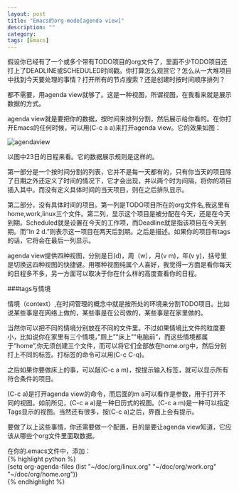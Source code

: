 ```yaml
---
layout: post
title: "Emacs的org-mode[agenda view]"
description: ""
category: 
tags: [Emacs]
---
```


假设你已经有了一个或多个带有TODO项目的org文件了，里面不少TODO项目还打上了DEADLINE或SCHEDULED时间戳。你打算怎么观赏它？怎么从一大堆项目中找到今天要处理的事情？打开所有的节点搜索？还是创建时按时间顺序排列？  

都不需要，用agenda view就够了。这是一种视图，所谓视图，在我看来就是展示数据的方式。  

agenda view就是要把你的数据，按时间来排列分割，然后展示给你看的。在你打开Emacs的任何时候，可以用(C-c a a)来打开agenda view。它的效果如图：

![agendaview](http://interbbs.b0.upaiyun.com/emacs/agendaview.png)

以图中23日的日程来看。它的数据展示规则是这样的。

第一部分是一个按时间分割的列表，它并不是每一天都有的，只有你当天的项目除了日期之外还定义了时间的情况下，它才会出现，并以两个时为间隔，将你的项目插入其中。而没有定义具体时间的当天项目，则在之后排队显示。

第二部分，没有具体时间的项目。第一列是TODO项目所在的org文件名,我这里有home,work,linux三个文件。第二列，显示这个项目是被分配在今天，还是在今天到期。Scheduled就是设置在今天的工作项，而Deadline就是指该项目在今天到期。而”In  2 d.”则表示这一项目在两天后到期。之后是描述。如果你的项目有tags的话，它将会在最后一列显示。

agenda view提供四种视图，分别是日(d)，周（w），月(v m)，年(v y)，括号里是切换这四种视图的快捷键。用哪种视图纯属个人喜好，我觉得一方面是看你每天的日程多不多，另一方面可以取决于你在什么样的高度查看你的日程。

###tags与情境

情境（context）,在时间管理的概念中就是按所处的环境来分割TODO项目。比如说某些事是在网络上做的，某些事是在公司做的，某些事是在家里做的。

当然你可以把不同的情境分别放在不同的文件里。不过如果情境比文件的粒度要小，比如说你在家里有三个情境，”厕上”"床上”"电脑前”，而这些情境都属于“home”,你无须创建三个文件，而可以将它们全部放在home.org中，然后分别打上不同的标签。打标签的命令可以用(C-c C-q)。

之后如果你要做床上的事，可以敲(C-c a m)，按提示输入标签，就可以显示所有符合条件的项目。

(C-c a)是打开agenda view的命令，而后面的m a可以看作是参数，用于打开不同的视图。如前所见，(C-c a a)是一种日历式的视图。(C-c a m)是一种可以指定Tags显示的视图。当然还有很多，按(C-c a)之后，界面上会有提示。

要做了以上这些事情，你还需要做一个配置，目的是要让agenda view知道，它应该从哪些个org文件里面取数据。  

在你的.emacs文件中，添加：  
{% highlight python %}  
   (setq org-agenda-files (list "~/doc/org/linux.org"
                     "~/doc/org/work.org"
                     "~/doc/org/home.org"))  
{% endhighlight %}
